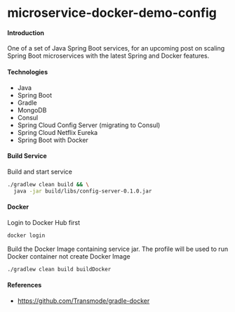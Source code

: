 # microservice-docker-demo-config

#### Introduction
One of a set of Java Spring Boot services, for an upcoming post on scaling Spring Boot microservices with the latest Spring and Docker features.

#### Technologies
* Java
* Spring Boot
* Gradle
* MongoDB
* Consul
* Spring Cloud Config Server (migrating to Consul)
* Spring Cloud Netflix Eureka
* Spring Boot with Docker

#### Build Service
Build and start service
```bash
./gradlew clean build && \
  java -jar build/libs/config-server-0.1.0.jar
```

#### Docker
Login to Docker Hub first
```bash
docker login
```

Build the Docker Image containing service jar. The profile will be used to run
 Docker container not create Docker Image
```bash
./gradlew clean build buildDocker
```

#### References
* https://github.com/Transmode/gradle-docker
